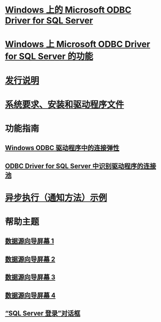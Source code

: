 # [Windows 上的 Microsoft ODBC Driver for SQL Server](microsoft-odbc-driver-for-sql-server-on-windows.md)
# [Windows 上 Microsoft ODBC Driver for SQL Server 的功能](features-of-the-microsoft-odbc-driver-for-sql-server-on-windows.md)

# [发行说明](release-notes.md)
# [系统要求、安装和驱动程序文件](system-requirements-installation-and-driver-files.md)

# 功能指南
## [Windows ODBC 驱动程序中的连接弹性](connection-resiliency-in-the-windows-odbc-driver.md)
## [ODBC Driver for SQL Server 中识别驱动程序的连接池](driver-aware-connection-pooling-in-the-odbc-driver-for-sql-server.md)

# [异步执行（通知方法）示例](asynchronous-execution-notification-method-sample.md)

# 帮助主题
## [数据源向导屏幕 1](dsn-wizard-1.md)
## [数据源向导屏幕 2](dsn-wizard-2.md)
## [数据源向导屏幕 3](dsn-wizard-3.md)
## [数据源向导屏幕 4](dsn-wizard-4.md)
## [“SQL Server 登录”对话框](sql-server-login-dialog.md)
